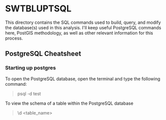 # SWTBLUPTSQL

This directory contains the SQL commands used to build, query, and modify the database(s) used in this analysis. I'll keep useful PostgreSQL commands here, PostGIS methodology, as well as other relevant information for this process.

## PostgreSQL Cheatsheet

### Starting up postgres

To open the PostgreSQL database, open the terminal and type the following command:

>psql -d test

To view the schema of a table within the PostgreSQL database

> \d <table_name>
